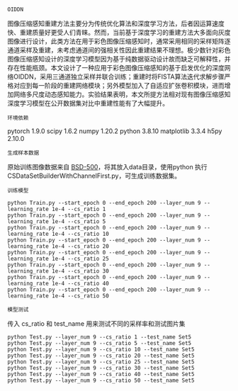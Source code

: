 ```
OIDDN
```
图像压缩感知重建方法主要分为传统优化算法和深度学习方法，后者因运算速度快、重建质量好更受人们青睐。然而，当前基于深度学习的重建方法大多面向灰度图像进行设计，此类方法在用于彩色图像压缩感知时，通常采用相同的采样矩阵逐通道采样及重建，未考虑通道间的强相关性因此重建结果不理想。极少数针对彩色图像压缩感知设计的深度学习模型因为基于纯数据驱动设计故而缺乏可解释性，并存在性能瓶颈。本文设计了一种应用于彩色图像压缩感知的基于启发优化的深度网络OIDDN，采用三通道独立采样并联合训练；重建时将FISTA算法迭代求解步骤严格对应到每一阶段的重建网络模块；另外模型加入了自适应扩张卷积模块，进而增加网络多尺度动态感知能力。实验结果表明，本文所提方法相对现有图像压缩感知深度学习模型在公开数据集对比中重建性能有了大幅提升。
```
环境依赖
```
pytorch 1.9.0
scipy 1.6.2
numpy 1.20.2
python 3.8.10
matplotlib 3.3.4
h5py 2.10.0
```
生成样本数据
```
原始训练图像数据来自 [BSD-500](https://www2.eecs.berkeley.edu/Research/Projects/CS/vision/bsds/)，将其放入data目录，使用python 执行 CSDataSetBuilderWithChannelFirst.py，可生成训练数据集。
```
训练模型
```
```
python Train.py --start_epoch 0 --end_epoch 200 --layer_num 9 --learning_rate 1e-4 --cs_ratio 1
python Train.py --start_epoch 0 --end_epoch 200 --layer_num 9 --learning_rate 1e-4 --cs_ratio 5
python Train.py --start_epoch 0 --end_epoch 200 --layer_num 9 --learning_rate 1e-4 --cs_ratio 10
python Train.py --start_epoch 0 --end_epoch 200 --layer_num 9 --learning_rate 1e-4 --cs_ratio 20
python Train.py --start_epoch 0 --end_epoch 200 --layer_num 9 --learning_rate 1e-4 --cs_ratio 25
python Train.py --start_epoch 0 --end_epoch 200 --layer_num 9 --learning_rate 1e-4 --cs_ratio 30
python Train.py --start_epoch 0 --end_epoch 200 --layer_num 9 --learning_rate 1e-4 --cs_ratio 40
python Train.py --start_epoch 0 --end_epoch 200 --layer_num 9 --learning_rate 1e-4 --cs_ratio 50
```
```
模型测试
```
传入 cs_ratio 和 test_name 用来测试不同的采样率和测试图片集
```
python Test.py --layer_num 9 --cs_ratio 1 --test_name Set5
python Test.py --layer_num 9 --cs_ratio 5 --test_name Set5
python Test.py --layer_num 9 --cs_ratio 10 --test_name Set5
python Test.py --layer_num 9 --cs_ratio 20 --test_name Set5
python Test.py --layer_num 9 --cs_ratio 25 --test_name Set5
python Test.py --layer_num 9 --cs_ratio 30 --test_name Set5
python Test.py --layer_num 9 --cs_ratio 40 --test_name Set5
python Test.py --layer_num 9 --cs_ratio 50 --test_name Set5
```